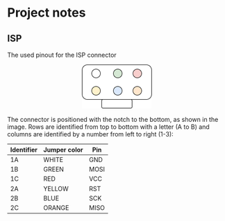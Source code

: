 # Project notes


## ISP


The used pinout for the ISP connector

<p align='center'>
    <img src='./figures/isp_pinout_connector.png'>
</p>

The connector is positioned with the notch to the bottom, as shown in the image. Rows are identified from top to bottom with a letter (A to B) and columns are identified by a number from left to right (1-3):


| **Identifier** | **Jumper color** | **Pin** |
|----------------|------------------|---------|
| 1A | WHITE | GND | 
| 1B | GREEN | MOSI | 
| 1C | RED | VCC | 
| 2A | YELLOW | RST | 
| 2B | BLUE | SCK | 
| 2C | ORANGE | MISO |

